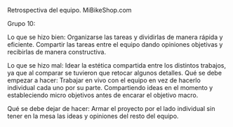 Retrospectiva del equipo.
MiBikeShop.com

Grupo 10:

Lo que se hizo bien: Organizarse las tareas y dividirlas de manera rápida y eficiente. Compartir las tareas entre el equipo dando opiniones objetivas y recibirlas de manera constructiva.

Lo que se hizo mal: Idear la estética compartida entre los distintos trabajos, ya que al comparar se tuvieron que retocar algunos detalles.
Qué se debe empezar a hacer: Trabajar en vivo con el equipo en vez de hacerlo individual cada uno por su parte. Compartiendo ideas en el momento y estableciendo micro objetivos antes de encarar el objetivo macro.

Qué se debe dejar de hacer: Armar el proyecto por el lado individual sin tener en la mesa las ideas y opiniones del resto del equipo.
